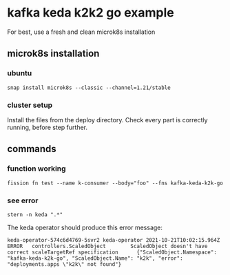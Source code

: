 # kafka keda k2k2 go example

For best, use a fresh and clean microk8s installation
## microk8s installation
### ubuntu 
```shell
snap install microk8s --classic --channel=1.21/stable
```

### cluster setup

Install the files from the deploy directory.
Check every part is correctly running, before
step further.

## commands

### function working
```shell
fission fn test --name k-consumer --body="foo" --fns kafka-keda-k2k-go
```

### see error

```shell
stern -n keda ".*"
```

The keda operator should produce this error message: 
```text
keda-operator-574c6d4769-5svr2 keda-operator 2021-10-21T10:02:15.964Z   ERROR   controllers.ScaledObject        ScaledObject doesn't have correct scaleTargetRef specification      {"ScaledObject.Namespace": "kafka-keda-k2k-go", "ScaledObject.Name": "k2k", "error": "deployments.apps \"k2k\" not found"}
```
